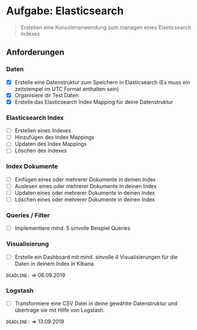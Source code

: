 # Aufgabe: Elasticsearch

> Erstellen eine Konsolenanwendung zum managen eines Elasticsearch Indexes

## Anforderungen

### Daten

- [x] Erstelle eine Datenstruktur zum Speichern in Elasticsearch (Es muss ein zeitstempel im UTC Format enthalten sein)
- [x] Organisiere dir Test Daten
- [x] Erstelle das Elasticsearch Index Mapping für deine Datenstruktur

### Elasticsearch Index

- [ ] Erstellen eines Indexes
- [ ] Hinzufügen des Index Mappings
- [ ] Updaten des Index Mappings
- [ ] Löschen des Indexes

### Index Dokumente

- [ ] Einfügen eines oder mehrerer Dokumente in deinen Index
- [ ] Auslesen eines oder mehrerer Dokumente in deinen Index
- [ ] Updaten eines oder mehrerer Dokumente in deinen Index
- [ ] Löschen eines oder mehrerer Dokumente in deinen Index

### Queries / Filter

- [ ] Implementiere mind. 5 sinvolle Beispiel Queries

### Visualisierung

- [ ] Erstelle ein Dashboard mit mind. sinvolle 4 Visualisierungen für die Daten in deinem Index in Kibana

`DEADLINE:` => 06.09.2019

### Logstash

- [ ] Transformiere eine CSV Datei in deine gewählte Datenstruktur und übertrage sie mit Hilfe von Logstash.

`DEADLINE:` => 13.09.2019